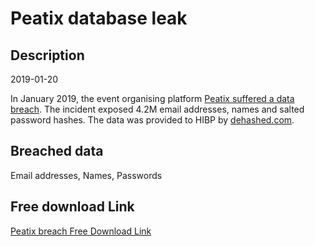 # Peatix database leak

## Description

2019-01-20

In January 2019, the event organising platform <a href="https://www.zdnet.com/article/hacker-leaks-the-user-data-of-event-management-app-peatix/" target="_blank" rel="noopener">Peatix suffered a data breach</a>. The incident exposed 4.2M email addresses, names and salted password hashes. The data was provided to HIBP by <a href="https://dehashed.com/" target="_blank" rel="noopener">dehashed.com</a>.

## Breached data

Email addresses, Names, Passwords

## Free download Link

[Peatix breach Free Download Link](https://link-to.net/1229997/329.97558124696656/dynamic/?r=aHR0cHM6Ly93d3cubWVkaWFmaXJlLmNvbS92aWV3LzFQSUxIQ3FBT2pqRGdrUC9wZWF0aXguY29tL2ZpbGU=)